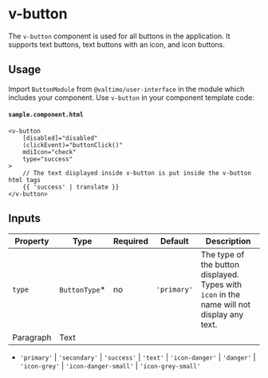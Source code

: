 # v-button
The `v-button` component is used for all buttons in the application. It supports text buttons, text buttons with an icon,
and icon buttons.

## Usage

Import `ButtonModule` from `@valtimo/user-interface` in the module which includes your component. Use `v-button` in your
component template code:

#### **`sample.component.html`**
````angular2html
<v-button
    [disabled]="disabled"
    (clickEvent)="buttonClick()"
    mdiIcon="check"
    type="success"
>
    // The text displayed inside v-button is put inside the v-button html tags
    {{ 'success' | translate }}
</v-button>
````

## Inputs

| Property  | Type        | Required | Default | Description | 
|-----------|-------------| -------- |---------|-------------|
| `type`      | `ButtonType`* | no | `'primary'` | The type of the button displayed. Types with `icon` in the name will not display any text. 
| Paragraph | Text        |

* `'primary'` | `'secondary'` | `'success'` | `'text'` | `'icon-danger'` | `'danger'` | `'icon-grey'` |
`'icon-danger-small'` | `'icon-grey-small'`